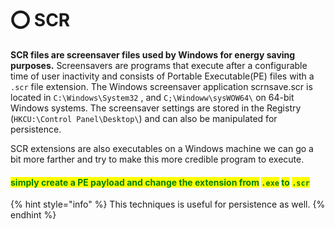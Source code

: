 # ⭕ SCR

**SCR files are screensaver files used by Windows for energy saving purposes.** Screensavers are programs that execute after a configurable time of user inactivity and consists of Portable Executable(PE) files with a `.scr` file extension. The Windows screensaver application scrnsave.scr is located in `C:\Windows\System32` , and `C;\Windoww\sysWOW64\` on 64-bit Windows systems. The screensaver settings are stored in the Registry (`HKCU:\Control Panel\Desktop\`) and can also be manipulated for persistence.

SCR extensions are also executables on a Windows machine we can go a bit more farther and try to make this more credible program to execute.

#### <mark style="color:green;">simply create a PE payload and change the extension from</mark> <mark style="color:green;"></mark><mark style="color:green;">`.exe`</mark> <mark style="color:green;"></mark><mark style="color:green;">to</mark> <mark style="color:green;"></mark><mark style="color:green;">`.scr`</mark>

{% hint style="info" %}
This techniques is useful for persistence as well.
{% endhint %}

